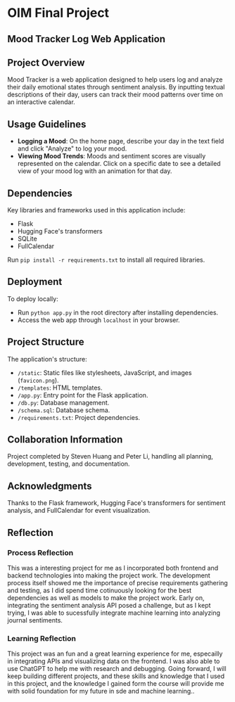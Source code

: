 # OIM Final Project
## Mood Tracker Log Web Application

## Project Overview
Mood Tracker is a web application designed to help users log and analyze their daily emotional states through sentiment analysis. By inputting textual descriptions of their day, users can track their mood patterns over time on an interactive calendar.

## Usage Guidelines
- **Logging a Mood**: On the home page, describe your day in the text field and click "Analyze" to log your mood.
- **Viewing Mood Trends**: Moods and sentiment scores are visually represented on the calendar. Click on a specific date to see a detailed view of your mood log with an animation for that day.

## Dependencies
Key libraries and frameworks used in this application include:
- Flask
- Hugging Face's transformers
- SQLite
- FullCalendar

Run `pip install -r requirements.txt` to install all required libraries.

## Deployment
To deploy locally:
- Run `python app.py` in the root directory after installing dependencies.
- Access the web app through `localhost` in your browser.

## Project Structure
The application's structure:
- `/static`: Static files like stylesheets, JavaScript, and images (`favicon.png`).
- `/templates`: HTML templates.
- `/app.py`: Entry point for the Flask application.
- `/db.py`: Database management.
- `/schema.sql`: Database schema.
- `/requirements.txt`: Project dependencies.

## Collaboration Information
Project completed by Steven Huang and Peter Li, handling all planning, development, testing, and documentation.

## Acknowledgments
Thanks to the Flask framework, Hugging Face's transformers for sentiment analysis, and FullCalendar for event visualization.

## Reflection
### Process Reflection
This was a interesting project for me as I incorporated both frontend and backend technologies into making the project work. The development process itself showed me the importance of precise requirements gathering and testing, as I did spend time cotinuously looking for the best dependencies as well as models to make the project work. Early on, integrating the sentiment analysis API posed a challenge, but as I kept trying, I was able to sucessfully integrate machine learning into analyzing journal sentiments. 

### Learning Reflection
This project was an fun and a great learning experience for me, especailly in integrating APIs and visualizing data on the frontend. I was also able to use ChatGPT to help me with research and debugging. Going forward, I will keep building different projects, and these skills and knowledge that I used in this project, and the knowledge I gained form the course will provide me with solid foundation for my future in sde and machine learning..
